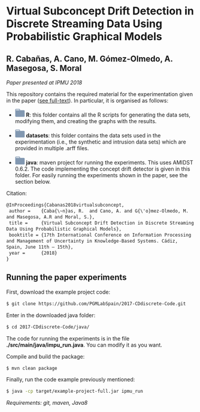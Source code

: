 

# Virtual Subconcept Drift Detection in Discrete Streaming Data Using Probabilistic Graphical Models

## R. Cabañas, A. Cano, M. Gómez-Olmedo,  A. Masegosa, S. Moral

*Paper presented at IPMU 2018*


This repository contains the required material for the experimentation given in the paper ([see full-text](https://link.springer.com/chapter/10.1007/978-3-319-91479-4_51)).  In particular, it is organised as follows:

 - ![](https://raw.githubusercontent.com/rcabanasdepaz/files/master/img/gitfolder_small.png) **R**: this folder contains all the R scripts for generating the data sets, modifying them, and creating the graphs with the results.


 - ![](https://raw.githubusercontent.com/rcabanasdepaz/files/master/img/gitfolder_small.png) **datasets**:  this folder contains the data sets used in the experimentation (i.e., the synthetic and intrusion data sets) which are provided in multiple .arff files. 
 - ![](https://raw.githubusercontent.com/rcabanasdepaz/files/master/img/gitfolder_small.png) **java**: maven project for running the experiments. This uses AMIDST 0.6.2. The code implementing the concept drift detector is given in this folder. For easily running the experiments shown in the paper, see the section below.
 
 Citation:
 
 ```
@InProceedings{Cabanas2018virtualsubconcept,
  author =    {Caba{\~n}as, R.  and Cano, A. and G{\'o}mez-Olmedo, M. and Masegosa, A.R and Moral, S.},
  title =     {Virtual Subconcept Drift Detection in Discrete Streaming Data Using Probabilistic Graphical Models},
  booktitle = {17th International Conference on Information Processing and Management of Uncertainty in Knowledge-Based Systems. Cádiz, Spain, June 11th – 15th},
  year =      {2018}
}
```
 
 ## Running the paper experiments
 
 
First, download the example project code:

```bash
$ git clone https://github.com/PGMLabSpain/2017-CDdiscrete-Code.git
```

Enter in the downloaded java folder:

```bash
$ cd 2017-CDdiscrete-Code/java/
```

The code for running the experiments is in the file **./src/main/java/impu_run.java**. You can modify it as you want.

Compile and build the package:

```bash
$ mvn clean package
```

Finally, run the code example previously mentioned:

```bash
$ java -cp target/example-project-full.jar ipmu_run

```


*Requirements: git, maven, Java8*



 
